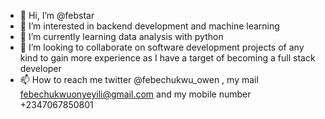 - 👋 Hi, I’m @febstar
- 👀 I’m interested in backend development and machine learning
- 🌱 I’m currently learning data analysis with python
- 💞️ I’m looking to collaborate on software development projects of any kind to gain more experience as I have a target of becoming a full stack developer
- 📫 How to reach me twitter @febechukwu_owen  , my mail febechukwuonyeyili@gmail.com and my mobile number +2347067850801

<!---
febstar/febstar is a ✨ special ✨ repository because its `README.md` (this file) appears on your GitHub profile.
You can click the Preview link to take a look at your changes.
--->
